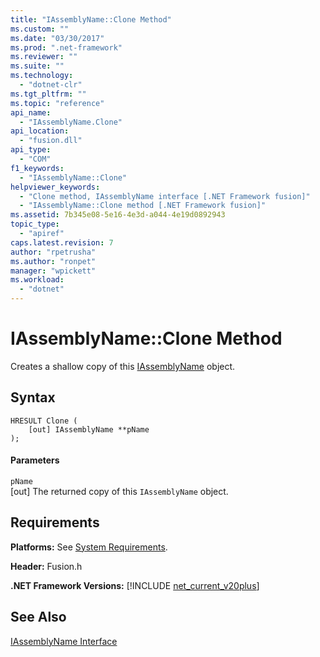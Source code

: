```yaml
---
title: "IAssemblyName::Clone Method"
ms.custom: ""
ms.date: "03/30/2017"
ms.prod: ".net-framework"
ms.reviewer: ""
ms.suite: ""
ms.technology: 
  - "dotnet-clr"
ms.tgt_pltfrm: ""
ms.topic: "reference"
api_name: 
  - "IAssemblyName.Clone"
api_location: 
  - "fusion.dll"
api_type: 
  - "COM"
f1_keywords: 
  - "IAssemblyName::Clone"
helpviewer_keywords: 
  - "Clone method, IAssemblyName interface [.NET Framework fusion]"
  - "IAssemblyName::Clone method [.NET Framework fusion]"
ms.assetid: 7b345e08-5e16-4e3d-a044-4e19d0892943
topic_type: 
  - "apiref"
caps.latest.revision: 7
author: "rpetrusha"
ms.author: "ronpet"
manager: "wpickett"
ms.workload: 
  - "dotnet"
---
```

# IAssemblyName::Clone Method
Creates a shallow copy of this [IAssemblyName](../../../../docs/framework/unmanaged-api/fusion/iassemblyname-interface.md) object.  
  
## Syntax  
  
```  
HRESULT Clone (  
    [out] IAssemblyName **pName  
);  
```  
  
#### Parameters  
 `pName`  
 [out] The returned copy of this `IAssemblyName` object.  
  
## Requirements  
 **Platforms:** See [System Requirements](../../../../docs/framework/get-started/system-requirements.md).  
  
 **Header:** Fusion.h  
  
 **.NET Framework Versions:** [!INCLUDE [net_current_v20plus](../../../../includes/net-current-v20plus-md.md)]  
  
## See Also  
 [IAssemblyName Interface](../../../../docs/framework/unmanaged-api/fusion/iassemblyname-interface.md)
